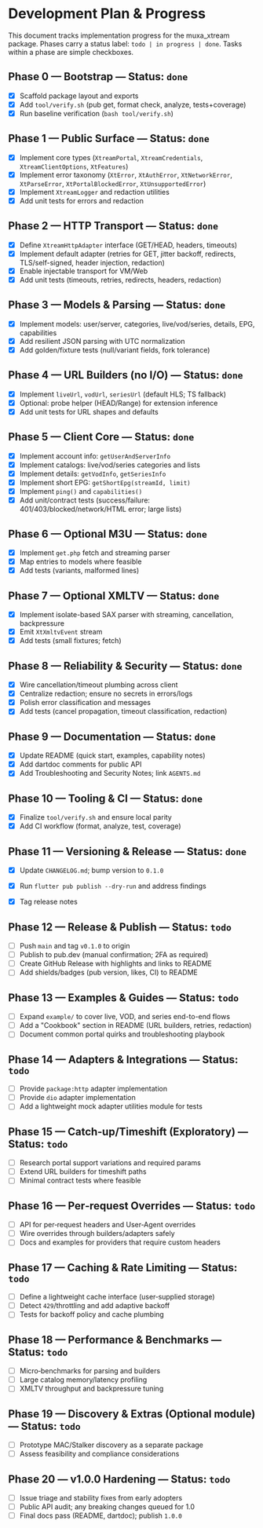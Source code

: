 # Development Plan & Progress

This document tracks implementation progress for the muxa_xtream package. Phases carry a status label: `todo | in progress | done`. Tasks within a phase are simple checkboxes.

## Phase 0 — Bootstrap — Status: `done`
- [x] Scaffold package layout and exports
- [x] Add `tool/verify.sh` (pub get, format check, analyze, tests+coverage)
- [x] Run baseline verification (`bash tool/verify.sh`)

## Phase 1 — Public Surface — Status: `done`
- [x] Implement core types (`XtreamPortal`, `XtreamCredentials`, `XtreamClientOptions`, `XtFeatures`)
- [x] Implement error taxonomy (`XtError`, `XtAuthError`, `XtNetworkError`, `XtParseError`, `XtPortalBlockedError`, `XtUnsupportedError`)
- [x] Implement `XtreamLogger` and redaction utilities
- [x] Add unit tests for errors and redaction

## Phase 2 — HTTP Transport — Status: `done`
- [x] Define `XtreamHttpAdapter` interface (GET/HEAD, headers, timeouts)
- [x] Implement default adapter (retries for GET, jitter backoff, redirects, TLS/self-signed, header injection, redaction)
- [x] Enable injectable transport for VM/Web
- [x] Add unit tests (timeouts, retries, redirects, headers, redaction)

## Phase 3 — Models & Parsing — Status: `done`
- [x] Implement models: user/server, categories, live/vod/series, details, EPG, capabilities
- [x] Add resilient JSON parsing with UTC normalization
- [x] Add golden/fixture tests (null/variant fields, fork tolerance)

## Phase 4 — URL Builders (no I/O) — Status: `done`
- [x] Implement `liveUrl`, `vodUrl`, `seriesUrl` (default HLS; TS fallback)
- [x] Optional: probe helper (HEAD/Range) for extension inference
- [x] Add unit tests for URL shapes and defaults

## Phase 5 — Client Core — Status: `done`
- [x] Implement account info: `getUserAndServerInfo`
- [x] Implement catalogs: live/vod/series categories and lists
- [x] Implement details: `getVodInfo`, `getSeriesInfo`
- [x] Implement short EPG: `getShortEpg(streamId, limit)`
- [x] Implement `ping()` and `capabilities()`
- [x] Add unit/contract tests (success/failure: 401/403/blocked/network/HTML error; large lists)

## Phase 6 — Optional M3U — Status: `done`
- [x] Implement `get.php` fetch and streaming parser
- [x] Map entries to models where feasible
- [x] Add tests (variants, malformed lines)

## Phase 7 — Optional XMLTV — Status: `done`
- [x] Implement isolate-based SAX parser with streaming, cancellation, backpressure
- [x] Emit `XtXmltvEvent` stream
- [x] Add tests (small fixtures; fetch)

## Phase 8 — Reliability & Security — Status: `done`
- [x] Wire cancellation/timeout plumbing across client
- [x] Centralize redaction; ensure no secrets in errors/logs
- [x] Polish error classification and messages
- [x] Add tests (cancel propagation, timeout classification, redaction)

## Phase 9 — Documentation — Status: `done`
- [x] Update README (quick start, examples, capability notes)
- [x] Add dartdoc comments for public API
- [x] Add Troubleshooting and Security Notes; link `AGENTS.md`

## Phase 10 — Tooling & CI — Status: `done`
- [x] Finalize `tool/verify.sh` and ensure local parity
- [x] Add CI workflow (format, analyze, test, coverage)

## Phase 11 — Versioning & Release — Status: `done`
- [x] Update `CHANGELOG.md`; bump version to `0.1.0`
- [x] Run `flutter pub publish --dry-run` and address findings
- [x] Tag release notes


## Phase 12 — Release & Publish — Status: `todo`
- [ ] Push `main` and tag `v0.1.0` to origin
- [ ] Publish to pub.dev (manual confirmation; 2FA as required)
- [ ] Create GitHub Release with highlights and links to README
- [ ] Add shields/badges (pub version, likes, CI) to README

## Phase 13 — Examples & Guides — Status: `todo`
- [ ] Expand `example/` to cover live, VOD, and series end-to-end flows
- [ ] Add a "Cookbook" section in README (URL builders, retries, redaction)
- [ ] Document common portal quirks and troubleshooting playbook

## Phase 14 — Adapters & Integrations — Status: `todo`
- [ ] Provide `package:http` adapter implementation
- [ ] Provide `dio` adapter implementation
- [ ] Add a lightweight mock adapter utilities module for tests

## Phase 15 — Catch‑up/Timeshift (Exploratory) — Status: `todo`
- [ ] Research portal support variations and required params
- [ ] Extend URL builders for timeshift paths
- [ ] Minimal contract tests where feasible

## Phase 16 — Per‑request Overrides — Status: `todo`
- [ ] API for per‑request headers and User‑Agent overrides
- [ ] Wire overrides through builders/adapters safely
- [ ] Docs and examples for providers that require custom headers

## Phase 17 — Caching & Rate Limiting — Status: `todo`
- [ ] Define a lightweight cache interface (user‑supplied storage)
- [ ] Detect `429`/throttling and add adaptive backoff
- [ ] Tests for backoff policy and cache plumbing

## Phase 18 — Performance & Benchmarks — Status: `todo`
- [ ] Micro‑benchmarks for parsing and builders
- [ ] Large catalog memory/latency profiling
- [ ] XMLTV throughput and backpressure tuning

## Phase 19 — Discovery & Extras (Optional module) — Status: `todo`
- [ ] Prototype MAC/Stalker discovery as a separate package
- [ ] Assess feasibility and compliance considerations

## Phase 20 — v1.0.0 Hardening — Status: `todo`
- [ ] Issue triage and stability fixes from early adopters
- [ ] Public API audit; any breaking changes queued for 1.0
- [ ] Final docs pass (README, dartdoc); publish `1.0.0`
